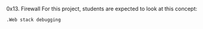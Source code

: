 0x13. Firewall
For this project, students are expected to look at this concept:

    .Web stack debugging

